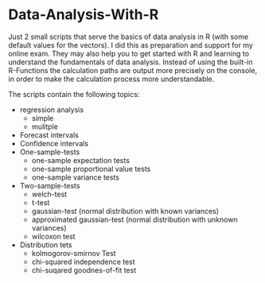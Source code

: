 # Data-Analysis-With-R

Just 2 small scripts that serve the basics of data analysis in R (with some default values for the vectors). I did this as preparation and support for my online exam. They may also help you to get started with R and learning to understand the fundamentals of data analysis. Instead of using the built-in R-Functions the calculation paths are output more precisely on the console, in order to make the calculation process more understandable.

The scripts contain the following topics:
- regression analysis
    - simple
    - mulitple
- Forecast intervals
- Confidence intervals
- One-sample-tests
    - one-sample expectation tests
    - one-sample proportional value tests
    - one-sample variance tests
- Two-sample-tests
    - welch-test
    - t-test
    - gaussian-test (normal distribution with known variances)
    - approximated gaussian-test (normal distribution with unknown variances)
    - wilcoxon test
- Distribution tets
    - kolmogorov-smirnov Test
    - chi-squared independence test
    - chi-suqared goodnes-of-fit test
